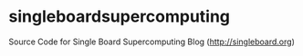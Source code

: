 # singleboardsupercomputing
Source Code for Single Board Supercomputing Blog (http://singleboard.org)

